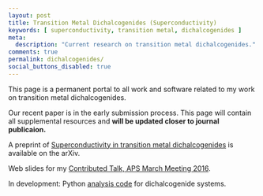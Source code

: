 ```yaml
---
layout: post
title: Transition Metal Dichalcogenides (Superconductivity)
keywords: [ superconductivity, transition metal, dichalcogenides ]
meta:
  description: "Current research on transition metal dichalcogenides."
comments: true
permalink: dichalcogenides/
social_buttons_disabled: true
---
```


This page is a permanent portal to all work and software
related to my work on transition metal dichalcogenides.

Our recent paper is in the early submission process.
This page will contain all supplemental resources
and **will be updated closer to journal publicaion.**

A preprint of [Superconductivity in transition metal dichalcogenides][preprint]
is available on the arXiv.

Web slides for my [Contributed Talk, APS March Meeting 2016][talk].

In development: Python [analysis code] for dichalcogenide systems.

[analysis code]: https://github.com/razor-x/dichalcogenides
[preprint]: http://arxiv.org/abs/1512.01261
[talk]: https://evansosenko.com/deck-tmdsc/
